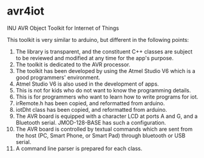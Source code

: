 # avr4iot
INU AVR Object Toolkit for Internet of Things

This toolkit is very similar to arduino, but different in the following points:
1. The library is transparent, and the constituent C++ classes are subject to be reviewed and modified at any time for the app's purpose.
2. The toolkit is dedicated to the AVR processor.
3. The toolkit has been developed by using the Atmel Studio V6 which is a good programmers' environment.
4. Atmel Studio V6 is also used in the development of apps.
5. This is not for kids who do not want to know the programming details.
6. This is for programmers who want to learn how to write programs for iot.
7. irRemote.h has been copied, and reformatted from arduino.
8. iotDht class has been copied, and reformatted from arduino.
9. The AVR board is equipped with a character LCD at ports A and G, and a Bluetooth serial. JMOD-128-BASE has such a configuration.
10. The AVR board is controlled by textual commands which are sent from the host (PC, Smart Phone, or Smart Pad) through bluetooth or USB serial.
11. A command line parser is prepared for each class.
